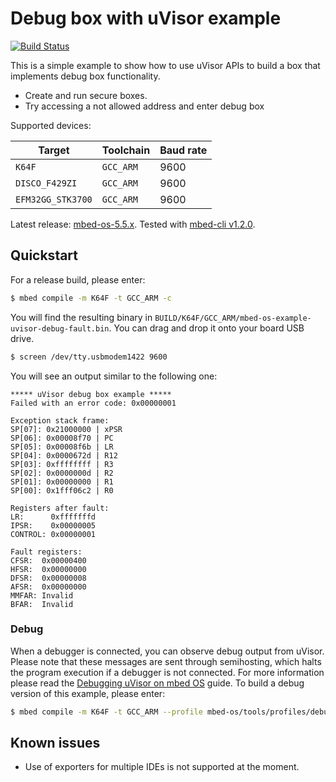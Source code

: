 # Debug box with uVisor example

[![Build Status](https://travis-ci.org/ARMmbed/mbed-os-example-uvisor-debug-fault.svg?branch=master)](https://travis-ci.org/ARMmbed/mbed-os-example-uvisor-debug-fault)

This is a simple example to show how to use uVisor APIs to build a box that implements debug box functionality.

* Create and run secure boxes.
* Try accessing a not allowed address and enter debug box

Supported devices:

| Target            | Toolchain | Baud rate |
|-------------------|-----------|-----------|
| `K64F`            | `GCC_ARM` | 9600      |
| `DISCO_F429ZI`    | `GCC_ARM` | 9600      |
| `EFM32GG_STK3700` | `GCC_ARM` | 9600      |

Latest release: [mbed-os-5.5.x](https://github.com/ARMmbed/mbed-os/releases/tag/latest). Tested with [mbed-cli v1.2.0](https://github.com/ARMmbed/mbed-cli/releases/tag/1.2.0).

## Quickstart

For a release build, please enter:

```bash
$ mbed compile -m K64F -t GCC_ARM -c
```

You will find the resulting binary in `BUILD/K64F/GCC_ARM/mbed-os-example-uvisor-debug-fault.bin`. You can drag and drop it onto your board USB drive.

```bash
$ screen /dev/tty.usbmodem1422 9600
```

You will see an output similar to the following one:

```
***** uVisor debug box example *****
Failed with an error code: 0x00000001

Exception stack frame:
SP[07]: 0x21000000 | xPSR
SP[06]: 0x00008f70 | PC
SP[05]: 0x00008f6b | LR
SP[04]: 0x0000672d | R12
SP[03]: 0xffffffff | R3
SP[02]: 0x0000000d | R2
SP[01]: 0x00000000 | R1
SP[00]: 0x1fff06c2 | R0

Registers after fault:
LR:      0xfffffffd
IPSR:    0x00000005
CONTROL: 0x00000001

Fault registers:
CFSR:  0x00000400
HFSR:  0x00000000
DFSR:  0x00000008
AFSR:  0x00000000
MMFAR: Invalid
BFAR:  Invalid
```

### Debug

When a debugger is connected, you can observe debug output from uVisor. Please note that these messages are sent through semihosting, which halts the program execution if a debugger is not connected. For more information please read the [Debugging uVisor on mbed OS](https://github.com/ARMmbed/uvisor/blob/master/docs/api/DEBUGGING.md) guide. To build a debug version of this example, please enter:

```bash
$ mbed compile -m K64F -t GCC_ARM --profile mbed-os/tools/profiles/debug.json -c
```

## Known issues

- Use of exporters for multiple IDEs is not supported at the moment.

